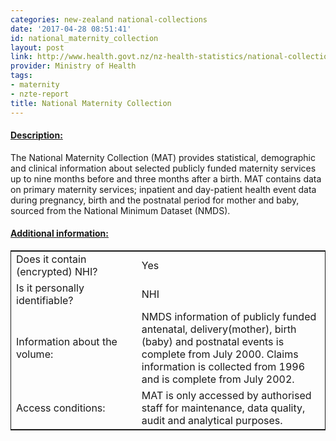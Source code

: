 ```yaml
---
categories: new-zealand national-collections
date: '2017-04-28 08:51:41'
id: national_maternity_collection
layout: post
link: http://www.health.govt.nz/nz-health-statistics/national-collections-and-surveys/collections/national-maternity-collection
provider: Ministry of Health
tags:
- maternity
- nzte-report
title: National Maternity Collection
---
```



 <h4> <u>Description:</u> </h4>
The National Maternity Collection (MAT) provides statistical, demographic and clinical information about selected publicly funded maternity services up to nine months before and three months after a birth. MAT contains data on primary maternity services; inpatient and day-patient health event data during pregnancy, birth and the postnatal period for mother and baby, sourced from the National Minimum Dataset (NMDS).
 <h4> <u>Additional information:</u> </h4>
 <table style="border: 1px solid">
 <tr> <td width="40%"> Does it contain (encrypted) NHI? </td> <td>Yes</td> </tr>
 <tr> <td width="40%"> Is it personally identifiable? </td> <td>NHI</td> </tr>
 <tr> <td width="40%"> Information about the volume: </td> <td>NMDS information of publicly funded antenatal, delivery(mother), birth (baby) and postnatal events is complete from July 2000. Claims information is collected from 1996 and is complete from July 2002. </td> </tr>
 <tr> <td width="40%"> Access conditions: </td> <td>MAT is only accessed by authorised staff for maintenance, data quality, audit and analytical purposes. </td> </tr>
 </table>